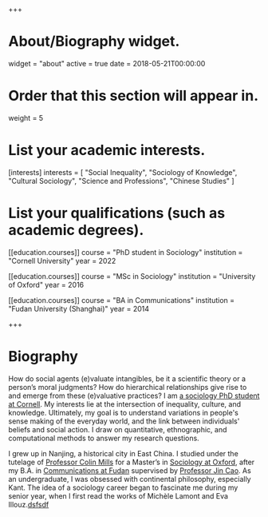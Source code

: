 +++
# About/Biography widget.
widget = "about"
active = true
date = 2018-05-21T00:00:00

# Order that this section will appear in.
weight = 5

# List your academic interests.
[interests] 
interests = [
    "Social Inequality", 
    "Sociology of Knowledge",
    "Cultural Sociology",
    "Science and Professions",
    "Chinese Studies"
  ]

# List your qualifications (such as academic degrees).
[[education.courses]]
  course = "PhD student in Sociology"
  institution = "Cornell University"
  year = 2022

[[education.courses]]
  course = "MSc in Sociology"
  institution = "University of Oxford"
  year = 2016

[[education.courses]]
  course = "BA in Communications"
  institution = "Fudan University (Shanghai)"
  year = 2014
 
+++

# Biography

How do social agents (e)valuate intangibles, be it a scientific theory or a person’s moral judgments? How do hierarchical relationships give rise to and emerge from these (e)valuative practices? I am [a sociology PhD student at Cornell]. My interests lie at the intersection of inequality, culture, and knowledge. Ultimately, my goal is to understand variations in people's sense making of the everyday world, and the link between individuals' beliefs and social action. I draw on quantitative, ethnographic, and computational methods to answer my research questions. 

I grew up in Nanjing, a historical city in East China. I studied under the tutelage of [Professor Colin Mills] for a Master’s in [Sociology at Oxford], after my B.A. in [Communications at Fudan] supervised by [Professor Jin Cao]. As an undergraduate, I was obsessed with continental philosophy, especially Kant. The idea of a sociology career began to fascinate me during my senior year, when I first read the works of Michèle Lamont and Eva Illouz.[dsfsdf]

[Professor Colin Mills]:https://www.sociology.ox.ac.uk/academic-staff/colin-mills.html
[Professor Jin Cao]:https://harvard-yenching.org/scholars/cao-jin
[Sociology at Oxford]:https://www.sociology.ox.ac.uk/

[Communications at Fudan]:http://www.fudan.edu.cn/en/
[a sociology PhD student at Cornell]:http://sociology.cornell.edu/
[dsfsdf]:https://zhuanlan.zhihu.com/p/24800938
